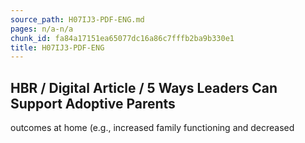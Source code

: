 ```yaml
---
source_path: H07IJ3-PDF-ENG.md
pages: n/a-n/a
chunk_id: fa84a17151ea65077dc16a86c7fffb2ba9b330e1
title: H07IJ3-PDF-ENG
---
```

## HBR / Digital Article / 5 Ways Leaders Can Support Adoptive Parents

outcomes at home (e.g., increased family functioning and decreased
